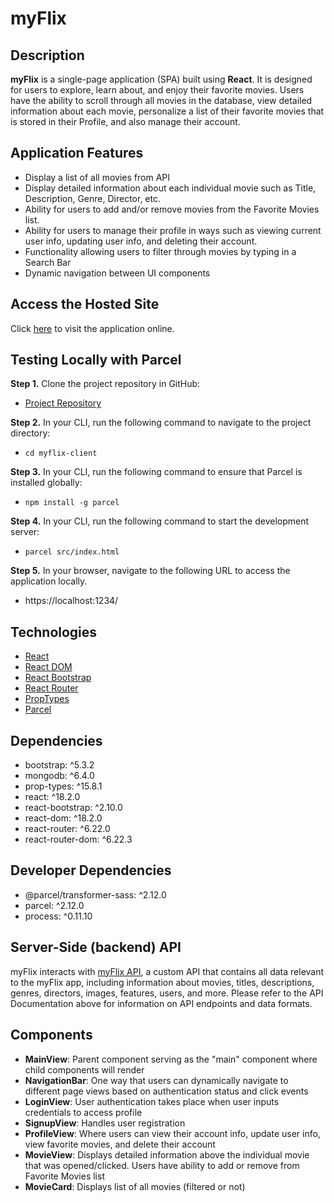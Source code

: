 # myFlix

## Description

**myFlix** is a single-page application (SPA) built using **React**. It is designed for users to explore, learn about, and enjoy their favorite movies. Users have the ability to scroll through all movies in the database, view detailed information about each movie, personalize a list of their favorite movies that is stored in their Profile, and also manage their account.

## Application Features

- Display a list of all movies from API
- Display detailed information about each individual movie such as Title, Description, Genre, Director, etc.
- Ability for users to add and/or remove movies from the Favorite Movies list.
- Ability for users to manage their profile in ways such as viewing current user info, updating user info, and deleting their account.
- Functionality allowing users to filter through movies by typing in a Search Bar
- Dynamic navigation between UI components

## Access the Hosted Site

Click [here](https://myflixdbapp.netlify.app/) to visit the application online.

## Testing Locally with Parcel

**Step 1.** Clone the project repository in GitHub:

- [Project Repository](https://github.com/evandanowitz/myFlix-client.git)

**Step 2.** In your CLI, run the following command to navigate to the project directory:

- `cd myflix-client`

**Step 3.** In your CLI, run the following command to ensure that Parcel is installed globally:

- `npm install -g parcel`

**Step 4.** In your CLI, run the following command to start the development server:

- `parcel src/index.html`

**Step 5.** In your browser, navigate to the following URL to access the application locally.

- https://localhost:1234/

## Technologies

- [React](https://react.dev/)
- [React DOM](https://react.dev/reference/react-dom)
- [React Bootstrap](https://react-bootstrap.netlify.app/)
- [React Router](https://reactrouter.com/en/main)
- [PropTypes](https://legacy.reactjs.org/docs/typechecking-with-proptypes.html)
- [Parcel](https://parceljs.org/docs/)

## Dependencies

- bootstrap: ^5.3.2
- mongodb: ^6.4.0
- prop-types: ^15.8.1
- react: ^18.2.0
- react-bootstrap: ^2.10.0
- react-dom: ^18.2.0
- react-router: ^6.22.0
- react-router-dom: ^6.22.3

## Developer Dependencies

- @parcel/transformer-sass: ^2.12.0
- parcel: ^2.12.0
- process: ^0.11.10

## Server-Side (backend) API

myFlix interacts with [myFlix API](https://github.com/evandanowitz/movie_api.git), a custom API that contains all data relevant to the myFlix app, including information about movies, titles, descriptions, genres, directors, images, features, users, and more. Please refer to the API Documentation above for information on API endpoints and data formats.

## Components

- **MainView**: Parent component serving as the "main" component where child components will render
- **NavigationBar**: One way that users can dynamically navigate to different page views based on authentication status and click events
- **LoginView**: User authentication takes place when user inputs credentials to access profile
- **SignupView**: Handles user registration
- **ProfileView**: Where users can view their account info, update user info, view favorite movies, and delete their account
- **MovieView**: Displays detailed information above the individual movie that was opened/clicked. Users have ability to add or remove from Favorite Movies list
- **MovieCard**: Displays list of all movies (filtered or not)
